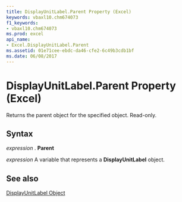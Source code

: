 ```yaml
---
title: DisplayUnitLabel.Parent Property (Excel)
keywords: vbaxl10.chm674073
f1_keywords:
- vbaxl10.chm674073
ms.prod: excel
api_name:
- Excel.DisplayUnitLabel.Parent
ms.assetid: 01e71cee-ebdc-da46-cfe2-6c49b3cdb1bf
ms.date: 06/08/2017
---
```



# DisplayUnitLabel.Parent Property (Excel)

Returns the parent object for the specified object. Read-only.


## Syntax

 _expression_ . **Parent**

 _expression_ A variable that represents a **DisplayUnitLabel** object.


## See also


[DisplayUnitLabel Object](Excel.DisplayUnitLabel(objec).md)

